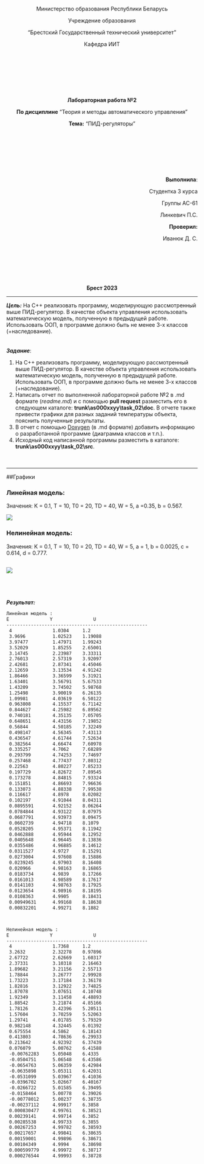<p align="center">Министерство образования Республики Беларусь</p>
<p align="center">Учреждение образования</p>
<p align="center">“Брестский Государственный технический университет”</p>
<p align="center">Кафедра ИИТ</p>
<br><br><br><br><br><br>
<p align="center"><strong>Лабораторная работа №2</strong></p>
<p align="center"><strong>По дисциплине</strong> “Теория и методы автоматического управления”</p>
<p align="center"><strong>Тема:</strong> “ПИД-регуляторы”</p>
<br><br><br><br><br><br>
<p align="right"><strong>Выполнила</strong>:</p>
<p align="right">Студентка 3 курса</p>
<p align="right">Группы АС-61</p>
<p align="right">Линкевич П.С.</p>
<p align="right"><strong>Проверил:</strong></p>
<p align="right">Иванюк Д. С.</p>
<br><br><br><br><br>
<p align="center"><strong>Брест 2023</strong></p>

---
***Цель:***
На C++ реализовать программу, моделирующую рассмотренный выше ПИД-регулятор. В качестве объекта управления использовать математическую модель, полученную в предыдущей работе. Использовать ООП, в программе должно быть не менее 3-х классов (+наследование).
<br><br><br>
***Задание***:
1.  На C++  реализовать программу, моделирующую рассмотренный выше ПИД-регулятор.  В качестве объекта управления использовать математическую модель, полученную в предыдущей работе. Использовать ООП, в программе должно быть не менее 3-х классов (+наследование).
2.  Написать отчет по выполненной лабораторной работе №2 в .md формате (*readme.md*) и с помощью **pull request** разместить его в следующем каталоге: **trunk\as000xxyy\task_02\doc**. В отчете также привести графики для разных заданий температуры объекта, пояснить полученные результаты.
3.  В отчет с помощью [Doxygen](https://doxygen.nl/) (в .md формате) добавить информацию о разработанной программе (диаграмма классов и т.п.).
4.  Исходный код написанной программы разместить в каталоге: **trunk\as000xxyy\task_02\src**.
<br><br><br>
---
##Графики
### Линейная модель:
Значения:  K = 0.1, T = 10, T0 =  20, TD = 40, W = 5, a =0.35, b = 0.567.

![](../../images/Lin.png)
### Нелинейная модель:
Значения:  K = 0.1, T = 10, T0 = 20, TD = 40, W = 5, a = 1, b = 0.0025, c = 0.614, d = 0.777.

![](../../images/Nl.png)
---
<br><br><br>
***Результат:***
``` bash
Линейная модель :
E               Y               U
----------------------------------------------------
 4 				 1.0304		1.2
 3.9696 		 1.02523	1.19088
 3.97477 		 1.47971    1.99243
 3.52029 		 1.85255	2.65001
 3.14745 		 2.23987	3.33311
 2.76013 		 2.57319	3.92097
 2.42681 		 2.87341	4.45046
 2.12659 		 3.13534	4.91242
 1.86466 		 3.36599	5.31921
 1.63401 		 3.56791	5.67533
 1.43209 		 3.74502	5.98768
 1.25498 		 3.90019	6.26135
 1.09981 		 4.03619	6.50122
 0.963808 		 4.15537	6.71142
 0.844627 		 4.25982	6.89562
 0.740181 		 4.35135	7.05705
 0.648651 		 4.43156	7.19852
 0.56844 		 4.50185	7.32249
 0.498147 		 4.56345	7.43113
 0.436547 		 4.61744	7.52634
 0.382564 		 4.66474	7.60978
 0.335257 		 4.7062		7.68289
 0.293799 		 4.74253	7.74697
 0.257468 		 4.77437	7.80312
 0.22563 		 4.80227	7.85233
 0.197729 		 4.82672	7.89545
 0.173278 		 4.84815	7.93324
 0.151851 		 4.86693	7.96636
 0.133073 		 4.88338	7.99538
 0.116617 		 4.8978		8.02082
 0.102197 		 4.91044	8.04311
 0.0895591 		 4.92152	8.06264
 0.0784844 		 4.93122	8.07975
 0.0687791 		 4.93973	8.09475
 0.0602739 		 4.94718	8.1079
 0.0528205 		 4.95371	8.11942
 0.0462888 		 4.95944	8.12952
 0.0405648 		 4.96445	8.13836
 0.0355486 		 4.96885	8.14612
 0.0311527 		 4.9727		8.15291
 0.0273004 		 4.97608	8.15886
 0.0239245 		 4.97903	8.16408
 0.020966 		 4.98163	8.16865
 0.0183734 		 4.9839		8.17266
 0.0161013 		 4.98589	8.17617
 0.0141103 		 4.98763	8.17925
 0.0123654 		 4.98916	8.18195
 0.0108363 		 4.9905		8.18431
 0.00949631		 4.99168	8.18638
 0.00832201 	 4.99271	8.1882



Нелинейная модель :
E               Y               U
---------------------------------------------------- 
 4 				 1.7368     1.2
 3.2632 		 2.32278    0.97896
 2.67722 		 2.62669    1.60317
 2.37331 		 3.10318    2.16463
 1.89682 		 3.21156    2.55713
 1.78844 		 3.26777    2.99928
 1.73223 		 3.17184    3.36178
 1.82816 		 3.12922    3.74825
 1.87078 		 3.07651    4.10748
 1.92349 		 3.11458    4.48893
 1.88542 		 3.21874    4.85166
 1.78126 		 3.42396    5.20511
 1.57604 		 3.70259    5.52063
 1.29741 		 4.01785    5.79329
 0.982148 		 4.32445    6.01392
 0.675554 		 4.5862     6.18143
 0.413803 		 4.78636    6.29933
 0.213642 		 4.92392    6.37439
 0.076079 		 5.00762    6.41588
 -0.00762283 	 5.05048    6.4335
 -0.0504751 	 5.06548    6.43586
 -0.0654763 	 5.06359    6.42984
 -0.0635898 	 5.05311    6.42031
 -0.0531099 	 5.03967    6.41036
 -0.0396702 	 5.02667    6.40167
 -0.0266722 	 5.01585    6.39495
 -0.0158464 	 5.00778    6.39026
 -0.00778012 	 5.00237    6.38735
 -0.00237112 	 4.99917    6.3858
 0.000830477 	 4.99761    6.38521
 0.00239141 	 4.99714    6.3852
 0.00285538 	 4.99733    6.3855
 0.00267253 	 4.99782    6.38593
 0.00217657 	 4.99841    6.38635
 0.00159001 	 4.99896    6.38671
 0.00104349 	 4.9994     6.38698
 0.000599779 	 4.99972    6.38717
 0.000276544 	 4.99993    6.38728
 ```
 
<br><br><br>


